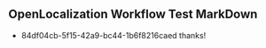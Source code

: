 ## OpenLocalization Workflow Test MarkDown
* 84df04cb-5f15-42a9-bc44-1b6f8216caed thanks!

<!--HONumber=Jul16_HO4-->


